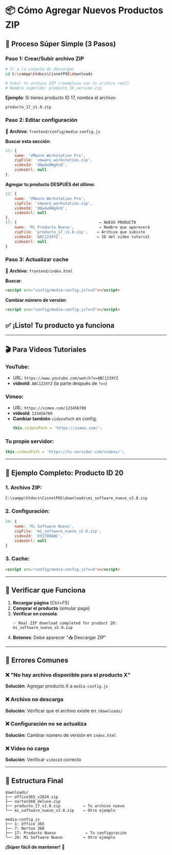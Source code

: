 # 📦 Cómo Agregar Nuevos Productos ZIP

## 🚀 **Proceso Súper Simple (3 Pasos)**

### **Paso 1: Crear/Subir archivo ZIP**
```bash
# Ir a la carpeta de descargas
cd C:\xampp\htdocs\CisnetPOS\downloads

# Subir tu archivo ZIP (reemplaza con tu archivo real)
# Nombre sugerido: producto_ID_version.zip
```

**Ejemplo**: Si tienes producto ID 17, nombra el archivo:
```
producto_17_v1.0.zip
```

### **Paso 2: Editar configuración**
📝 **Archivo**: `frontend/config/media-config.js`

**Buscar esta sección**:
```javascript
12: {
    name: 'VMware Workstation Pro',
    zipFile: 'vmware_workstation.zip',
    videoId: 'dQw4w9WgXcQ',
    videoUrl: null
},
```

**Agregar tu producto DESPUÉS del último**:
```javascript
12: {
    name: 'VMware Workstation Pro',
    zipFile: 'vmware_workstation.zip',
    videoId: 'dQw4w9WgXcQ',
    videoUrl: null
},
17: {                                    ← NUEVO PRODUCTO
    name: 'Mi Producto Nuevo',           ← Nombre que aparecerá
    zipFile: 'producto_17_v1.0.zip',    ← Archivo que subiste
    videoId: 'ABC123XYZ',               ← ID del video tutorial
    videoUrl: null
}
```

### **Paso 3: Actualizar cache**
📝 **Archivo**: `frontend/index.html`

**Buscar**:
```html
<script src="config/media-config.js?v=2"></script>
```

**Cambiar número de versión**:
```html
<script src="config/media-config.js?v=3"></script>
```

## ✅ **¡Listo! Tu producto ya funciona**

---

## 🎬 **Para Videos Tutoriales**

### **YouTube**:
- URL: `https://www.youtube.com/watch?v=ABC123XYZ`
- **videoId**: `ABC123XYZ` (la parte después de `?v=`)

### **Vimeo**:
- URL: `https://vimeo.com/123456789`
- **videoId**: `123456789`
- **Cambiar también** `videosPath` en config:
  ```javascript
  this.videosPath = 'https://vimeo.com/';
  ```

### **Tu propio servidor**:
```javascript
this.videosPath = 'https://tu-servidor.com/videos/';
```

---

## 🔧 **Ejemplo Completo: Producto ID 20**

### **1. Archivo ZIP**:
```
C:\xampp\htdocs\CisnetPOS\downloads\mi_software_nuevo_v2.0.zip
```

### **2. Configuración**:
```javascript
20: {
    name: 'Mi Software Nuevo',
    zipFile: 'mi_software_nuevo_v2.0.zip',
    videoId: 'XYZ789ABC',
    videoUrl: null
}
```

### **3. Cache**: 
```html
<script src="config/media-config.js?v=4"></script>
```

---

## 🎯 **Verificar que Funciona**

1. **Recargar página** (Ctrl+F5)
2. **Comprar el producto** (simular pago)
3. **Verificar en consola**:
   ```
   ✅ Real ZIP download completed for product 20: mi_software_nuevo_v2.0.zip
   ```
4. **Botones**: Debe aparecer "📥 Descargar ZIP"

---

## 🚨 **Errores Comunes**

### ❌ "No hay archivo disponible para el producto X"
**Solución**: Agregar producto X a `media-config.js`

### ❌ Archivo no descarga
**Solución**: Verificar que el archivo existe en `/downloads/`

### ❌ Configuración no se actualiza  
**Solución**: Cambiar número de versión en `index.html`

### ❌ Video no carga
**Solución**: Verificar `videoId` correcto

---

## 📁 **Estructura Final**

```
downloads/
├── office365_v2024.zip
├── norton360_deluxe.zip  
├── producto_17_v1.0.zip          ← Tu archivo nuevo
└── mi_software_nuevo_v2.0.zip    ← Otro ejemplo

media-config.js
├── 1: Office 365
├── 7: Norton 360
├── 17: Producto Nuevo             ← Tu configuración
└── 20: Mi Software Nuevo         ← Otro ejemplo
```

**¡Súper fácil de mantener!** 🎉
